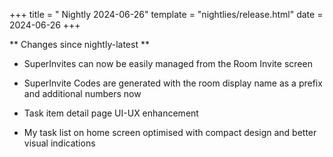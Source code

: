 +++
title = " Nightly 2024-06-26"
template = "nightlies/release.html"
date = 2024-06-26
+++

** Changes since nightly-latest **
- SuperInvites can now be easily managed from the Room Invite screen
- SuperInvite Codes are generated with the room display name as a prefix and additional numbers now

- Task item detail page UI-UX enhancement
- My task list on home screen optimised with compact design and better visual indications 
